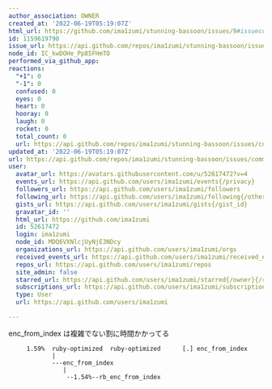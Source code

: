 ```yaml
---
author_association: OWNER
created_at: '2022-06-19T05:19:07Z'
html_url: https://github.com/ima1zumi/stunning-bassoon/issues/9#issuecomment-1159619790
id: 1159619790
issue_url: https://api.github.com/repos/ima1zumi/stunning-bassoon/issues/9
node_id: IC_kwDOHe_Pp85FHmTO
performed_via_github_app: 
reactions:
  "+1": 0
  "-1": 0
  confused: 0
  eyes: 0
  heart: 0
  hooray: 0
  laugh: 0
  rocket: 0
  total_count: 0
  url: https://api.github.com/repos/ima1zumi/stunning-bassoon/issues/comments/1159619790/reactions
updated_at: '2022-06-19T05:19:07Z'
url: https://api.github.com/repos/ima1zumi/stunning-bassoon/issues/comments/1159619790
user:
  avatar_url: https://avatars.githubusercontent.com/u/52617472?v=4
  events_url: https://api.github.com/users/ima1zumi/events{/privacy}
  followers_url: https://api.github.com/users/ima1zumi/followers
  following_url: https://api.github.com/users/ima1zumi/following{/other_user}
  gists_url: https://api.github.com/users/ima1zumi/gists{/gist_id}
  gravatar_id: ''
  html_url: https://github.com/ima1zumi
  id: 52617472
  login: ima1zumi
  node_id: MDQ6VXNlcjUyNjE3NDcy
  organizations_url: https://api.github.com/users/ima1zumi/orgs
  received_events_url: https://api.github.com/users/ima1zumi/received_events
  repos_url: https://api.github.com/users/ima1zumi/repos
  site_admin: false
  starred_url: https://api.github.com/users/ima1zumi/starred{/owner}{/repo}
  subscriptions_url: https://api.github.com/users/ima1zumi/subscriptions
  type: User
  url: https://api.github.com/users/ima1zumi

---
```

enc_from_index は複雑でない割に時間かかってる

```
     1.59%  ruby-optimized  ruby-optimized      [.] enc_from_index
            |
            ---enc_from_index
               |
                --1.54%--rb_enc_from_index
```
